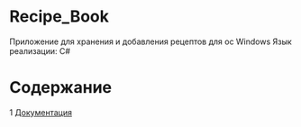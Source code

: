 # Recipe_Book

Приложение для хранения и добавления рецептов для ос Windows
Язык реализации: C# 

# Содержание
1 [Документация](Documentation)  

